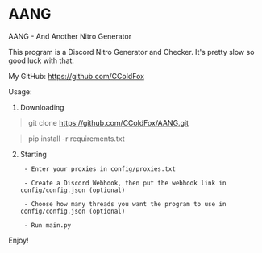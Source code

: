 # AANG
AANG - And Another Nitro Generator

This program is a Discord Nitro Generator and Checker. It's pretty slow so good luck with that.

My GitHub: https://github.com/CColdFox


Usage:

1. Downloading

>git clone https://github.com/CColdFox/AANG.git

>pip install -r requirements.txt

2. Starting

        - Enter your proxies in config/proxies.txt
        
        - Create a Discord Webhook, then put the webhook link in config/config.json (optional)
        
        - Choose how many threads you want the program to use in config/config.json (optional)

        - Run main.py
        
Enjoy!
